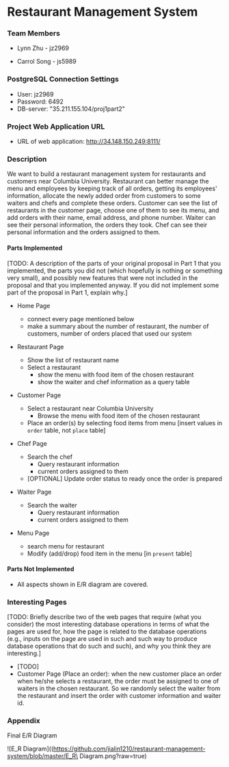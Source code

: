 

# Restaurant Management System

### Team Members

* Lynn Zhu - jz2969

* Carrol Song - js5989

### PostgreSQL Connection Settings

* User: jz2969
* Password: 6492
* DB-server: "35.211.155.104/proj1part2"

### Project Web Application URL

* URL of web application: http://34.148.150.249:8111/

### Description

We want to build a restaurant management system for restaurants and customers near Columbia University. Restaurant can better manage the menu and employees by keeping track of all orders, getting its employees' information, allocate the newly added order from customers to some waiters and chefs and complete these orders. Customer can see the list of restaurants in the customer page, choose one of them to see its menu, and add orders with their name, email address, and phone number. Waiter can see their personal information, the orders they took. Chef can see their personal information and the orders assigned to them.

#### Parts Implemented

[TODO: A description of the parts of your original proposal in Part 1 that you implemented, the parts you did not (which hopefully is nothing or something very small), and possibly new features that were not included in the proposal and that you implemented anyway. If you did not implement some part of the proposal in Part 1, explain why.]

* Home Page
  * connect every page mentioned below
  * make a summary about the number of restaurant, the number of customers, number of orders placed that used our system
* Restaurant Page
  * Show the list of restaurant name
  * Select a restaurant
    * show the menu with food item of the chosen restaurant
    * show the waiter and chef information as a query table

* Customer Page
  * Select a restaurant near Columbia University
    * Browse the menu with food item of the chosen restaurant
  * Place an order(s) by selecting food items from menu [insert values in `order` table, not `place` table]

* Chef Page
  * Search the chef
    * Query restaurant information
    * current orders assigned to them
  * [OPTIONAL] Update order status to ready once the order is prepared

* Waiter Page
  * Search the waiter
    * Query restaurant information
    * current orders assigned to them

* Menu Page
  * search menu for restaurant
  * Modify (add/drop) food item in the menu [in `present` table]

#### Parts Not Implemented

* All aspects shown in E/R diagram are covered.

### Interesting Pages

[TODO: Briefly describe two of the web pages that require (what you consider) the most interesting database operations in terms of what the pages are used for, how the page is related to the database operations (e.g., inputs on the page are used in such and such way to produce database operations that do such and such), and why you think they are interesting.]

* [TODO]
* Customer Page (Place an order): when the new customer place an order when he/she selects a restaurant, the order must be assigned to one of waiters in the chosen restaurant. So we randomly select the waiter from the restaurant and insert the order with customer information and waiter id.



### Appendix

Final E/R Diagram

![E_R Diagram]((https://github.com/jialin1210/restaurant-management-system/blob/master/E_R\ Diagram.png?raw=true)
